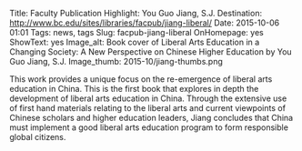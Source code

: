 Title: Faculty Publication Highlight: You Guo Jiang, S.J.
Destination: http://www.bc.edu/sites/libraries/facpub/jiang-liberal/
Date: 2015-10-06 01:01 
Tags: news, tags 
Slug: facpub-jiang-liberal
OnHomepage: yes
ShowText: yes
Image_alt: Book cover of Liberal Arts Education in a Changing Society: A New Perspective on Chinese Higher Education by You Guo Jiang, S.J.
Image_thumb: 2015-10/jiang-thumbs.png

This work provides a unique focus on the re-emergence of liberal arts education in China. This is the first book that explores in depth the development of liberal arts education in China. Through the extensive use of first hand materials relating to the liberal arts and current viewpoints of Chinese scholars and higher education leaders, Jiang concludes that China must implement a good liberal arts education program to form responsible global citizens. 
